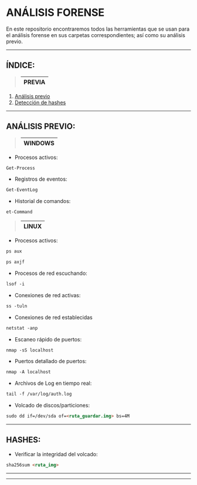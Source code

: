 # ANÁLISIS FORENSE

En este repositorio encontraremos todos las herramientas que se usan para el análisis forense en sus carpetas correspondientes; así como su análisis previo. 

---

## ÍNDICE:
> | PREVIA |
> |-----------|
1. [Análisis previo](#análisis-previo)
2. [Detección de hashes](#hashes)

<!--------------------------------- ANALISIS PREVIO ----------------------------------------->

---

## ANÁLISIS PREVIO:

> | WINDOWS |
> |-----------|

- Procesos activos:
```markdown
Get-Process
```

- Registros de eventos:
```markdown
Get-EventLog
```

- Historial de comandos:
```markdown
et-Command
```

  
> | LINUX |
> |-----------|

- Procesos activos:
```markdown
ps aux
```
```markdown
ps axjf
```

- Procesos de red escuchando:
```markdown
lsof -i
```

- Conexiones de red activas:
```markdown
ss -tuln
```

- Conexiones de red establecidas
```markdown
netstat -anp
```

- Escaneo rápido de puertos:
```markdown
nmap -sS localhost
```

- Puertos detallado de puertos:
```markdown
nmap -A localhost
```

- Archivos de Log en tiempo real:
```markdown
tail -f /var/log/auth.log
```

- Volcado de discos/particiones:
```markdown
sudo dd if=/dev/sda of=<ruta_guardar.img> bs=4M
```

---

<!---------------------------------- USO DE HASHES ----------------------------------------->

## HASHES:

- Verificar la integridad del volcado:
```markdown
sha256sum <ruta_img>
```

---

---
